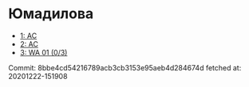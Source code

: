 # Юмадилова
- [1: AC](1.md)
- [2: AC](2.md)
- [3: WA 01 (0/3)](3.md)

Commit: 8bbe4cd54216789acb3cb3153e95aeb4d284674d
 fetched at: 20201222-151908
